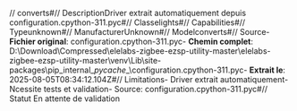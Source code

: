 // converts#// DescriptionDriver extrait automatiquement depuis configuration.cpython-311.pyc#// Classelights#// Capabilities#// Typeunknown#// ManufacturerUnknown#// Modelconverts#// Source- **Fichier original**: configuration.cpython-311.pyc- **Chemin complet**: D:\Download\Compressed\elelabs-zigbee-ezsp-utility-master\elelabs-zigbee-ezsp-utility-master\venv\Lib\site-packages\pip\_internal\__pycache__\configuration.cpython-311.pyc- **Extrait le**: 2025-08-05T08:34:12.104Z#// Limitations- Driver extrait automatiquement- Ncessite tests et validation- Source: configuration.cpython-311.pyc#// Statut En attente de validation